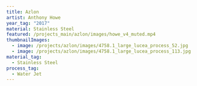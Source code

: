 ```yaml
---
title: Azlon
artist: Anthony Howe
year_tag: "2017"
material: Stainless Steel
featured: /projects_main/azlon/images/howe_v4_muted.mp4
thumbnailImages:
  - image: /projects/azlon/images/4758.1_large_lucea_process_52.jpg
  - image: /projects/azlon/images/4758.1_large_lucea_process_113.jpg
material_tag:
  - Stainless Steel
process_tag:
  - Water Jet
---
```

